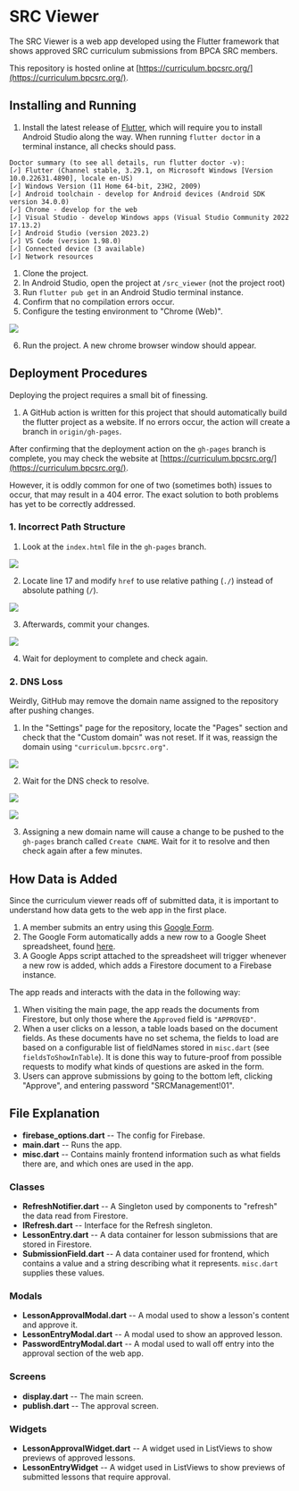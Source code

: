 # SRC Viewer

The SRC Viewer is a web app developed using the Flutter framework that shows approved SRC curriculum submissions from BPCA SRC members.

This repository is hosted online at [https://curriculum.bpcsrc.org/](https://curriculum.bpcsrc.org/).

## Installing and Running

1. Install the latest release of [Flutter](https://docs.flutter.dev/get-started/install?_gl=1*11bkqd3*_gcl_aw*R0NMLjE3NDEyOTgyNTMuQ2p3S0NBaUFyS1ctQmhBekVpd0FaaFdzSUNYd3JPZlhKTjQtQzIySnI0eUg3U0lnQlNxM0Q2amNsNURxY2dsQTJjVWw4YXpUaURrSWVob0NSbUFRQXZEX0J3RQ..*_gcl_dc*R0NMLjE3NDEyOTgyNTMuQ2p3S0NBaUFyS1ctQmhBekVpd0FaaFdzSUNYd3JPZlhKTjQtQzIySnI0eUg3U0lnQlNxM0Q2amNsNURxY2dsQTJjVWw4YXpUaURrSWVob0NSbUFRQXZEX0J3RQ..*_ga*NTY2NjU2MDI4LjE3MzMyNTc2MTE.*_ga_04YGWK0175*MTc0MTMwMzc1MC43LjEuMTc0MTMwMzc2MC4wLjAuMA..), which will require you to install Android Studio along the way. When running `flutter doctor` in a terminal instance, all checks should pass.

```
Doctor summary (to see all details, run flutter doctor -v):
[✓] Flutter (Channel stable, 3.29.1, on Microsoft Windows [Version 10.0.22631.4890], locale en-US)
[✓] Windows Version (11 Home 64-bit, 23H2, 2009)
[✓] Android toolchain - develop for Android devices (Android SDK version 34.0.0)
[✓] Chrome - develop for the web
[✓] Visual Studio - develop Windows apps (Visual Studio Community 2022 17.13.2)
[✓] Android Studio (version 2023.2)
[✓] VS Code (version 1.98.0)
[✓] Connected device (3 available)
[✓] Network resources
```

1. Clone the project.
2. In Android Studio, open the project at `/src_viewer` (not the project root)
3. Run `flutter pub get` in an Android Studio terminal instance.
4. Confirm that no compilation errors occur.
5. Configure the testing environment to "Chrome (Web)".

![](/README_pictures/Screenshot%202025-03-06%20145449.png)

6. Run the project. A new chrome browser window should appear.

## Deployment Procedures

Deploying the project requires a small bit of finessing.

1. A GitHub action is written for this project that should automatically build the flutter project as a website. If no errors occur, the action will create a branch in `origin/gh-pages`.

After confirming that the deployment action on the `gh-pages` branch is complete, you may check the website at [https://curriculum.bpcsrc.org/](https://curriculum.bpcsrc.org/).

However, it is oddly common for one of two (sometimes both) issues to occur, that may result in a 404 error. The exact solution to both problems has yet to be correctly addressed.

### 1. Incorrect Path Structure

1. Look at the `index.html` file in the `gh-pages` branch.

![](/README_pictures/Screenshot%202025-03-06%20150201.png)

2. Locate line 17 and modify `href` to use relative pathing (`./`) instead of absolute pathing (`/`).

![](/README_pictures/Screenshot%202025-03-06%20150228.png)

3. Afterwards, commit your changes.

![](/README_pictures/Screenshot%202025-03-06%20150233.png)

4. Wait for deployment to complete and check again.

### 2. DNS Loss

Weirdly, GitHub may remove the domain name assigned to the repository after pushing changes.

1. In the "Settings" page for the repository, locate the "Pages" section and check that the "Custom domain" was not reset. If it was, reassign the domain using `"curriculum.bpcsrc.org"`.

![](/README_pictures/Screenshot%202025-03-06%20150259.png)

2. Wait for the DNS check to resolve.

![](/README_pictures/Screenshot%202025-03-06%20150317.png)

![](/README_pictures/Screenshot%202025-03-06%20150323.png)

3. Assigning a new domain name will cause a change to be pushed to the `gh-pages` branch called `Create CNAME`. Wait for it to resolve and then check again after a few minutes.

## How Data is Added

Since the curriculum viewer reads off of submitted data, it is important to understand how data gets to the web app in the first place.

1. A member submits an entry using this [Google Form](https://docs.google.com/forms/d/e/1FAIpQLSfAN2FaAys-0DZd4W-a8y5M3V8r32NY7zg9ms7pBsv8oWfFQg/viewform).
2. The Google Form automatically adds a new row to a Google Sheet spreadsheet, found [here](https://docs.google.com/spreadsheets/d/1KnS93CZm1e3N0VMQyGoh_iZ65P16Dod8LokyT-VqhxM/edit?resourcekey=&gid=2127720475#gid=2127720475).
3. A Google Apps script attached to the spreadsheet will trigger whenever a new row is added, which adds a Firestore document to a Firebase instance.

The app reads and interacts with the data in the following way:

1. When visiting the main page, the app reads the documents from Firestore, but only those where the `Approved` field is `"APPROVED"`.
2. When a user clicks on a lesson, a table loads based on the document fields. As these documents have no set schema, the fields to load are based on a configurable list of fieldNames stored in `misc.dart` (see `fieldsToShowInTable`). It is done this way to future-proof from possible requests to modify what kinds of questions are asked in the form.
3. Users can approve submissions by going to the bottom left, clicking "Approve", and entering password "SRCManagement!01".

## File Explanation

- **firebase_options.dart** -- The config for Firebase.
- **main.dart** -- Runs the app.
- **misc.dart** -- Contains mainly frontend information such as what fields there are, and which ones are used in the app.

### Classes

- **RefreshNotifier.dart** -- A Singleton used by components to "refresh" the data read from Firestore.
- **IRefresh.dart** -- Interface for the Refresh singleton.
- **LessonEntry.dart** -- A data container for lesson submissions that are stored in Firestore. 
- **SubmissionField.dart** -- A data container used for frontend, which contains a value and a string describing what it represents. `misc.dart` supplies these values.

### Modals

- **LessonApprovalModal.dart** -- A modal used to show a lesson's content and approve it.
- **LessonEntryModal.dart** -- A modal used to show an approved lesson.
- **PasswordEntryModal.dart** -- A modal used to wall off entry into the approval section of the web app.

### Screens

- **display.dart** -- The main screen.
- **publish.dart** -- The approval screen.

### Widgets

- **LessonApprovalWidget.dart** -- A widget used in ListViews to show previews of approved lessons.
- **LessonEntryWidget** -- A widget used in ListViews to show previews of submitted lessons that require approval.
